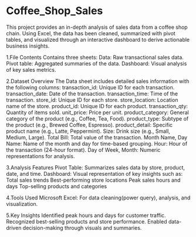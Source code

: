 # Coffee_Shop_Sales
This project provides an in-depth analysis of sales data from a coffee shop chain. Using Excel, the data has been cleaned, summarized with pivot tables, and visualized through an interactive dashboard to derive actionable business insights.

1.File Contents Contains three sheets: Data: Raw transactional sales data. Pivot table: Aggregated summaries of the data. Dashboard: Visual analysis of key sales metrics.

2.Dataset Overview The Data sheet includes detailed sales information with the following columns: transaction_id: Unique ID for each transaction. transaction_date: Date of the transaction. transaction_time: Time of the transaction. store_id: Unique ID for each store. store_location: Location name of the store. product_id: Unique ID for each product. transaction_qty: Quantity of items sold. unit_price: Price per unit. product_category: General category of the product (e.g., Coffee, Tea, Food). product_type: Subtype of the product (e.g., Brewed Coffee, Espresso). product_detail: Specific product name (e.g., Latte, Peppermint). Size: Drink size (e.g., Small, Medium, Large). Total Bill: Total value of the transaction. Month Name, Day Name: Name of the month and day for time-based grouping. Hour: Hour of the transaction (24-hour format). Day of Week, Month: Numeric representations for analysis.

3.Analysis Features Pivot Table: Summarizes sales data by store, product, date, and time. Dashboard: Visual representation of key insights such as: Total sales trends Best-performing store locations Peak sales hours and days Top-selling products and categories

4.Tools Used Microsoft Excel: For data cleaning(power query), analysis, and visualization.

5.Key Insights Identified peak hours and days for customer traffic. Recognized best-selling products and store performance. Enabled data-driven decision-making through visuals and summaries.
